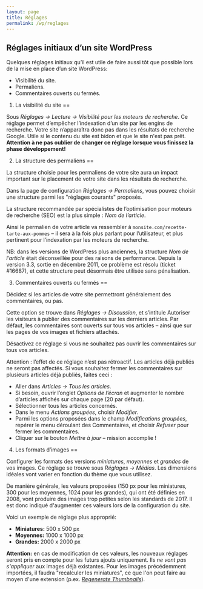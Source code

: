 ```yaml
---
layout: page
title: Réglages
permalink: /wp/reglages
---
```


Réglages initiaux d’un site WordPress
---

Quelques réglages initiaux qu’il est utile de faire aussi tôt que possible lors de la mise en place d’un site WordPress:

- Visibilité du site.
- Permaliens.
- Commentaires ouverts ou fermés.

1) La visibilité du site
==

Sous *Réglages → Lecture → Visibilité pour les moteurs de recherche*. Ce réglage permet d’empêcher l’indexation d’un site par les engins de recherche. Votre site n’apparaîtra donc pas dans les résultats de recherche Google. Utile si le contenu du site est bidon et que le site n'est pas prêt. **Attention à ne pas oublier de changer ce réglage lorsque vous finissez la phase développement!**

2) La structure des permaliens
==

La structure choisie pour les permaliens de votre site aura un impact important sur le placement de votre site dans les résultats de recherche.

Dans la page de configuration *Réglages → Permaliens*, vous pouvez choisir une structure parmi les "réglages courants" proposés. 

La structure recommandée par spécialistes de l’optimisation pour moteurs de recherche (SEO) est la plus simple : *Nom de l’article*. 

Ainsi le permalien de votre article va ressembler à `monsite.com/recette-tarte-aux-pommes` – il sera à la fois plus parlant pour l’utilisateur, et plus pertinent pour l’indexation par les moteurs de recherche.

NB: dans les versions de WordPress plus anciennes, la structure *Nom de l’article* était déconseillée pour des raisons de performance. Depuis la version 3.3, sortie en décembre 2011, ce problème est résolu (ticket #16687), et cette structure peut désormais être utilisée sans pénalisation.

3) Commentaires ouverts ou fermés
==

Décidez si les articles de votre site permettront généralement des commentaires, ou pas.

Cette option se trouve dans *Réglages → Discussion*, et s’intitule Autoriser les visiteurs à publier des commentaires sur les derniers articles. Par défaut, les commentaires sont ouverts sur tous vos articles – ainsi que sur les pages de vos images et fichiers attachés.

Désactivez ce réglage si vous ne souhaitez pas ouvrir les commentaires sur tous vos articles. 

Attention : l’effet de ce réglage n’est pas rétroactif. Les articles déjà publiés ne seront pas affectés. Si vous souhaitez fermer les commentaires sur plusieurs articles déjà publiés, faites ceci :

* Aller dans *Articles → Tous les articles*.
* Si besoin, ouvrir l’onglet *Options de l’écran* et augmenter le nombre d’articles affichés sur chaque page (20 par défaut).
* Sélectionner tous les articles concernés.
* Dans le menu *Actions groupées*, choisir *Modifier*. 
* Parmi les options proposées dans le champ *Modifications groupées*, repérer le menu déroulant des Commentaires, et choisir *Refuser* pour fermer les commentaires.
* Cliquer sur le bouton *Mettre à jour* – mission accomplie !

4) Les formats d’images
==

Configurer les formats des versions *miniatures*, *moyennes* et *grandes* de vos images. Ce réglage se trouve sous *Réglages → Médias*. Les dimensions idéales vont varier en fonction du thème que vous utilisez.

De manière générale, les valeurs proposées (150 px pour les miniatures, 300 pour les moyennes, 1024 pour les grandes), qui ont été définies en 2008, vont produire des images trop petites selon les standards de 2017. Il est donc indiqué d'augmenter ces valeurs lors de la configuration du site. 

Voici un exemple de réglage plus approprié:

* **Miniatures:** 500 x 500 px
* **Moyennes:** 1000 x 1000 px
* **Grandes:** 2000 x 2000 px

**Attention:** en cas de modification de ces valeurs, les nouveaux réglages seront pris en compte pour les futurs ajouts uniquement. Ils *ne vont pas s'appliquer* aux images déjà existantes. Pour les images précédemment importées, il faudra "recalculer les miniatures", ce que l'on peut faire au moyen d'une extension (p.ex. *[Regenerate Thumbnails](https://wordpress.org/plugins/regenerate-thumbnails/)*).
